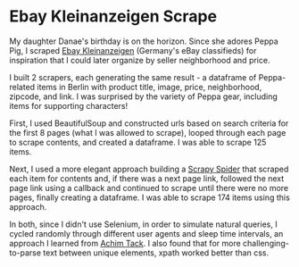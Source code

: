 # Ebay Kleinanzeigen Scrape

My daughter Danae's birthday is on the horizon. Since she adores Peppa Pig, I scraped [Ebay Kleinanzeigen](https://www.ebay-kleinanzeigen.de) (Germany's eBay classifieds) for inspiration that I could later organize by seller neighborhood and price. 

I built 2 scrapers, each generating the same result - a dataframe of Peppa-related items in Berlin with product title, image, price, neighborhood, zipcode, and link. I was surprised by the variety of Peppa gear, including items for supporting characters!

First, I used BeautifulSoup and constructed urls based on search criteria for the first 8 pages (what I was allowed to scrape), looped through each page to scrape contents, and created a dataframe. I was able to scrape 125 items. 

Next, I used a more elegant approach building a [Scrapy Spider](https://docs.scrapy.org/en/latest/topics/spiders.html) that scraped each item for contents and, if there was a next page link, followed the next page link using a callback and continued to scrape until there were no more pages, finally creating a dataframe. I was able to scrape 174 items using this approach. 

In both, since I didn't use Selenium, in order to simulate natural queries, I cycled randomly through different user agents and sleep time intervals, an approach I learned from [Achim Tack](https://github.com/AchimTack/GoogleTrafficParser/blob/master/google_traffic_parser.py). I also found that for more challenging-to-parse text between unique elements, xpath worked better than css.  
